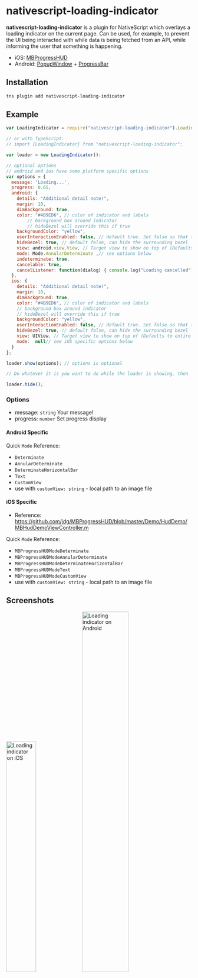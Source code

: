 # nativescript-loading-indicator

**nativescript-loading-indicator** is a plugin for NativeScript which overlays a loading indicator on the current page. Can be used, for example, to prevent the UI being interacted with while data is being fetched from an API, while informing the user that something is happening.

* iOS: [MBProgressHUD](https://github.com/jdg/MBProgressHUD)
* Android: [PopupWindow](https://developer.android.com/reference/android/widget/PopupWindow.html) + [ProgressBar](https://developer.android.com/reference/android/widget/ProgressBar.html)


## Installation

```bash
tns plugin add nativescript-loading-indicator
```

## Example

```js
var LoadingIndicator = require("nativescript-loading-indicator").LoadingIndicator;

// or with TypeScript:
// import {LoadingIndicator} from "nativescript-loading-indicator";

var loader = new LoadingIndicator();

// optional options
// android and ios have some platform specific options
var options = {
  message: 'Loading...',
  progress: 0.65,
  android: {
    details: "Additional detail note!",
    margin: 10,
    dimBackground: true,
    color: "#4B9ED6", // color of indicator and labels
        // background box around indicator
        // hideBezel will override this if true
    backgroundColor: "yellow",
    userInteractionEnabled: false, // default true. Set false so that the touches will fall through it.
    hideBezel: true, // default false, can hide the surrounding bezel
    view: android.view.View, // Target view to show on top of (Defaults to entire window)
    mode: Mode.AnnularDeterminate ,// see options below
    indeterminate: true,
    cancelable: true,
    cancelListener: function(dialog) { console.log("Loading cancelled") },
  },
  ios: {
    details: "Additional detail note!",
    margin: 10,
    dimBackground: true,
    color: "#4B9ED6", // color of indicator and labels
    // background box around indicator
    // hideBezel will override this if true
    backgroundColor: "yellow",
    userInteractionEnabled: false, // default true. Set false so that the touches will fall through it.
    hideBezel: true, // default false, can hide the surrounding bezel
    view: UIView, // Target view to show on top of (Defaults to entire window)
    mode:  null// see iOS specific options below
  }
};

loader.show(options); // options is optional

// Do whatever it is you want to do while the loader is showing, then

loader.hide();
```

### Options

* message: `string` Your message!
* progress: `number` Set progress display

#### Android Specific

Quick `Mode` Reference:

* `Determinate`
* `AnnularDeterminate`
* `DeterminateHorizontalBar`
* `Text`
* `CustomView`
* use with `customView: string` - local path to an image file


#### iOS Specific

* Reference: https://github.com/jdg/MBProgressHUD/blob/master/Demo/HudDemo/MBHudDemoViewController.m

Quick `Mode` Reference:

* `MBProgressHUDModeDeterminate`
* `MBProgressHUDModeAnnularDeterminate`
* `MBProgressHUDModeDeterminateHorizontalBar`
* `MBProgressHUDModeText`
* `MBProgressHUDModeCustomView`
* use with `customView: string` - local path to an image file

## Screenshots

<img width="40%" src="screenshots/ios.png" alt="Loading indicator on iOS" float="left">

<img width="50%" src="screenshots/android.png" alt="Loading indicator on Android" float="left">
